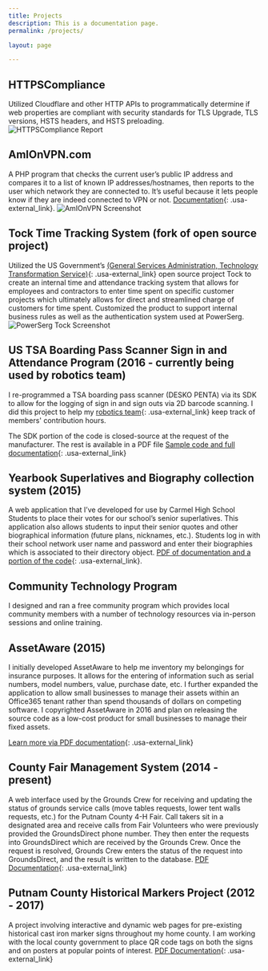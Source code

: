 ```yaml
---
title: Projects
description: This is a documentation page.
permalink: /projects/

layout: page

---
```


## HTTPSCompliance
Utilized Cloudflare and other HTTP APIs to programmatically determine if web properties are compliant with security standards for TLS Upgrade, TLS versions, 
HSTS headers, and HSTS preloading.
![HTTPSCompliance Report](https://01110000011100110111001001100111.com/sergiozygmunt-ip-assets/siteimages/https-sergiozygmunt-com.png)

## AmIOnVPN.com

A PHP program that checks the current user’s public IP address and compares it to a list of known IP addresses/hostnames, then reports to the user which network they are connected to. It’s useful because it lets people know if they are indeed connected to VPN or not. [Documentation](https://s.psdsuc.com/ldtej){: .usa-external_link}.
![AmIOnVPN Screenshot](https://01110000011100110111001001100111.com/sergiozygmunt-ip-assets/siteimages/amionvpn-screenshot.png)

## Tock Time Tracking System (fork of open source project) 
Utilized the US Government’s [(General Services Administration, Technology Transformation Service)](https://18f.gov){: .usa-external_link} open source project Tock to create an internal time and attendance tracking system that allows for employees and contractors to enter time spent on specific customer projects which ultimately allows for direct and streamlined charge of customers for time spent. Customized the product to support internal business rules as well as the authentication system used at PowerSerg.
![PowerSerg Tock Screenshot](https://01110000011100110111001001100111.com/sergiozygmunt-ip-assets/siteimages/tock-screenshot.png)


## US TSA Boarding Pass Scanner Sign in and Attendance Program (2016 - currently being used by robotics team)

I re-programmed a TSA boarding pass scanner (DESKO PENTA) via its SDK to allow for the logging of sign in and sign outs via 2D barcode scanning. I did this project to help my [robotics team](https://s.psdsuc.com/jf5ud){: .usa-external_link} keep track of members' contribution hours.

The SDK portion of the code is closed-source at the request of the manufacturer. The rest is available in a PDF file
[Sample code and full documentation](https://s.psdsuc.com/mrjks){: .usa-external_link}

## Yearbook Superlatives and Biography collection system (2015)
A web application that I’ve developed for use by Carmel High School Students to place their votes for our school’s senior superlatives. This application also allows students to input their senior quotes and other biographical information (future plans, nicknames, etc.). Students log in with their school network user name and password and enter their biographies which is associated to their directory object.
[PDF of documentation and a portion of the code](https://s.psdsuc.com/xj/z9){: .usa-external_link}.

## Community Technology Program

I designed and ran a free community program which provides local community members with a number of technology resources via in-person sessions and online training.

## AssetAware (2015)

I initially developed AssetAware to help me inventory my belongings for insurance purposes. It allows for the entering of information such as serial numbers, model numbers, value, purchase date, etc. I further expanded the application to allow small businesses to manage their assets within an Office365 tenant rather than spend thousands of dollars on competing software. I copyrighted AssetAware in 2016 and plan on releasing the source code as a low-cost product for small businesses to manage their fixed assets.

[Learn more via PDF documentation](https://s.psdsuc.com/uyz/-){: .usa-external_link}

## County Fair Management System (2014 - present)
A web interface used by the Grounds Crew for receiving and updating the status of grounds service calls (move tables requests, lower tent walls requests, etc.) for the Putnam County 4-H Fair. Call takers sit in a designated area and receive calls from Fair Volunteers who were previously provided the GroundsDirect phone number. They then enter the requests into GroundsDirect which are received by the Grounds Crew. Once the request is resolved, Grounds Crew enters the status of the request into GroundsDirect, and the result is written to the database.
[PDF Documentation](https://s.psdsuc.com/tvb3g){: .usa-external_link}

## Putnam County Historical Markers Project (2012 - 2017)
A project involving interactive and dynamic web pages for pre-existing historical cast iron marker signs throughout my home county. I am working with the local county government to place QR code tags on both the signs and on posters at popular points of interest.
[PDF Documentation](https://s.psdsuc.com/ticwr){: .usa-external_link}